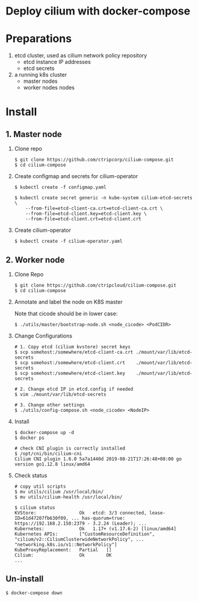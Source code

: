 Deploy cilium with docker-compose
==================================

# Preparations

1. etcd cluster, used as cilium network policy repository
    * etcd instance IP addresses
    * etcd secrets
1. a running k8s cluster
    * master nodes
    * worker nodes nodes

# Install

## 1. Master node

1. Clone repo

    ```shell
    $ git clone https://github.com/ctripcorp/cilium-compose.git
    $ cd cilium-compose
    ```

1. Create configmap and secrets for cilium-operator

    ```shell
    $ kubectl create -f configmap.yaml

    $ kubectl create secret generic -n kube-system cilium-etcd-secrets \
        --from-file=etcd-client-ca.crt=etcd-client-ca.crt \
        --from-file=etcd-client.key=etcd-client.key \
        --from-file=etcd-client.crt=etcd-client.crt
    ```

1. Create cilium-operator

    ```shell
    $ kubectl create -f cilium-operator.yaml
    ```

## 2. Worker node

1. Clone Repo

    ```shell
    $ git clone https://github.com/ctripcloud/cilium-compose.git
    $ cd cilium-compose
    ```

1. Annotate and label the node on K8S master

    Note that cicode should be in lower case:
    
    ```shell
    $ ./utils/master/bootstrap-node.sh <node_cicode> <PodCIDR>
    ```

1. Change Configurations

    ```shell
    # 1. Copy etcd (cilium kvstore) secret keys
    $ scp somehost:/somewhere/etcd-client-ca.crt ./mount/var/lib/etcd-secrets
    $ scp somehost:/somewhere/etcd-client.crt    ./mount/var/lib/etcd-secrets
    $ scp somehost:/somewhere/etcd-client.key    ./mount/var/lib/etcd-secrets
    
    # 2. Change etcd IP in etcd.config if needed
    $ vim ./mount/var/lib/etcd-secrets
    
    # 3. Change other settings
    $ ./utils/config-compose.sh <node_cicode> <NodeIP>
    ```

1. Install

    ```shell
    $ docker-compose up -d
    $ docker ps
    
    # check CNI plugin is correctly installed
    $ /opt/cni/bin/cilium-cni
    Cilium CNI plugin 1.6.0 5a7a1440d 2019-08-21T17:26:48+08:00 go version go1.12.8 linux/amd64
    ```

1. Check status

    ```shell
    # copy util scripts
    $ mv utils/cilium /usr/local/bin/
    $ mv utils/cilium-health /usr/local/bin/

    $ cilium status
    KVStore:                Ok   etcd: 3/3 connected, lease-ID=61d47207fb630f09, ... has-quorum=true: https://192.168.2.150:2379 - 3.2.24 (Leader); ...
    Kubernetes:             Ok   1.17+ (v1.17.6-2) [linux/amd64]
    Kubernetes APIs:        ["CustomResourceDefinition", "cilium/v2::CiliumClusterwideNetworkPolicy", ... "networking.k8s.io/v1::NetworkPolicy"]
    KubeProxyReplacement:   Partial   []
    Cilium:                 Ok        OK
    ...
    ```

## Un-install

```shell
$ docker-compose down
```
